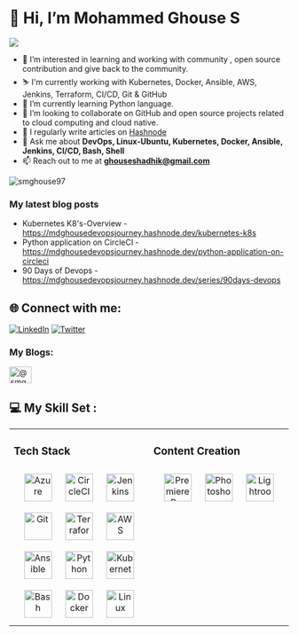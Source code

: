 # 👋 Hi, I’m Mohammed Ghouse S

![](https://github.com/smghouse97/smghouse97/blob/main/Banner.png)



- 👀 I’m interested in learning and working with community , open source contribution and give back to the community.
- :skier: I'm currently working with Kubernetes, Docker, Ansible, AWS, Jenkins, Terraform, CI/CD, Git & GitHub
- 🌱 I’m currently learning Python language.
- 💞️ I’m looking to collaborate on GitHub and open source projects related to cloud computing and cloud native.
- 📝 I regularly write articles on [Hashnode](https://mdghousedevopsjourney.hashnode.dev/)
- 💬 Ask me about **DevOps, Linux-Ubuntu, Kubernetes, Docker, Ansible, Jenkins, CI/CD, Bash, Shell**
- 📫 Reach out to me at **ghouseshadhik@gmail.com**

<p align="left"> <img src="https://komarev.com/ghpvc/?username=smghouse97&label=Profile%20views&color=0e75b6&style=flat" alt="smghouse97" /> </p>

### My latest blog posts
<!-- BLOG-POST-LIST:START -->
- Kubernetes K8's-Overview - https://mdghousedevopsjourney.hashnode.dev/kubernetes-k8s
- Python application on CircleCI - https://mdghousedevopsjourney.hashnode.dev/python-application-on-circleci
- 90 Days of Devops -https://mdghousedevopsjourney.hashnode.dev/series/90days-devops
<!-- BLOG-POST-LIST:END -->

## 🌐 Connect with me:
 [![LinkedIn](https://img.shields.io/badge/LinkedIn-%230077B5.svg?logo=linkedin&logoColor=white)](https://linkedin.com/in/md-ghouse97) [![Twitter](https://img.shields.io/badge/Twitter-%231DA1F2.svg?logo=Twitter&logoColor=white)](https://twitter.com/ghousemd81097) 

<h3 align="left">My Blogs:</h3>
<p align="left">
<a href="https://mdghousedevopsjourney.hashnode.dev/" target="blank"><img align="center" src="https://raw.githubusercontent.com/rahuldkjain/github-profile-readme-generator/master/src/images/icons/Social/hashnode.svg" alt="@smghouse97" height="30" width="40" /></a>


## 💻 My Skill Set :  
<table><tr><td valign="top" width="33%">



###     Tech Stack  
<div align="center">  
 <a href="https://azure.microsoft.com/" target="_blank"><img style="margin: 10px" src="https://upload.wikimedia.org/wikipedia/commons/f/fa/Microsoft_Azure.svg" alt="Azure" height="50" /></a>
 <a href="https://circleci.com/" target="_blank"><img style="margin: 10px" src="https://www.vectorlogo.zone/util/preview.html?image=/logos/circleci/circleci-ar21.svg" alt="CircleCI" height="50" /></a>
<a href="https://www.jenkins.io/" target="_blank"><img style="margin: 10px" src="https://profilinator.rishav.dev/skills-assets/jenkins-icon.svg" alt="Jenkins" height="50" /></a>  
<a href="https://github.com/" target="_blank"><img style="margin: 10px" src="https://profilinator.rishav.dev/skills-assets/git-scm-icon.svg" alt="Git" height="50" /></a>  
<a href="https://www.terraform.io/" target="_blank"><img style="margin: 10px" src="https://profilinator.rishav.dev/skills-assets/terraformio-icon.svg" alt="Terraform" height="50" /></a>  
<a href="https://aws.amazon.com/" target="_blank"><img style="margin: 10px" src="https://profilinator.rishav.dev/skills-assets/amazonwebservices-original-wordmark.svg" alt="AWS" height="50" /></a>  
<a href="https://www.ansible.com/" target="_blank"><img style="margin: 10px" src="https://profilinator.rishav.dev/skills-assets/ansible.png" alt="Ansible" height="50" /></a>   
<a href="https://www.python.org/" target="_blank"><img style="margin: 10px" src="https://profilinator.rishav.dev/skills-assets/python-original.svg" alt="Python" height="50" /></a>  
<a href="https://kubernetes.io/" target="_blank"><img style="margin: 10px" src="https://profilinator.rishav.dev/skills-assets/kubernetes-icon.svg" alt="Kubernetes" height="50" /></a>  
<a href="https://www.gnu.org/software/bash/" target="_blank"><img style="margin: 10px" src="https://profilinator.rishav.dev/skills-assets/gnu_bash-icon.svg" alt="Bash" height="50" /></a>  
<a href="https://www.docker.com/" target="_blank"><img style="margin: 10px" src="https://profilinator.rishav.dev/skills-assets/docker-original-wordmark.svg" alt="Docker" height="50" /></a>  
<a href="https://www.linux.org/" target="_blank"><img style="margin: 10px" src="https://profilinator.rishav.dev/skills-assets/linux-original.svg" alt="Linux" height="50" /></a>  
</div>

</td><td valign="top" width="33%">



### Content Creation  
<div align="center">  
<a href="https://www.adobe.com/in/products/premiere.html" target="_blank"><img style="margin: 10px" src="https://profilinator.rishav.dev/skills-assets/adobepremierepro.png" alt="Premiere Pro" height="50" /></a>  
<a href="https://www.adobe.com/in/products/photoshop.html" target="_blank"><img style="margin: 10px" src="https://profilinator.rishav.dev/skills-assets/photoshop-plain.svg" alt="Photoshop" height="50" /></a>  
<a href="https://www.adobe.com/products/photoshop-lightroom.html" target="_blank"><img style="margin: 10px" src="https://profilinator.rishav.dev/skills-assets/lightroom.png" alt="Lightroom" height="50" /></a>  
</div>



</td></tr></table>  

<br/>  


<!---
smghouse97/smghouse97 is a ✨ special ✨ repository because its `README.md` (this file) appears on your GitHub profile.
You can click the Preview link to take a look at your changes.
--->
